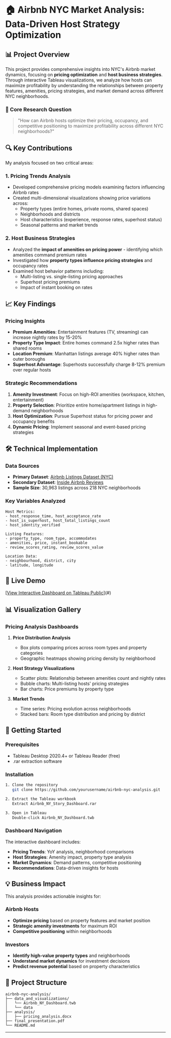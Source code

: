 # 🏠 Airbnb NYC Market Analysis: Data-Driven Host Strategy Optimization


## 📊 Project Overview

This project provides comprehensive insights into NYC's Airbnb market dynamics, focusing on **pricing optimization** and **host business strategies**. Through interactive Tableau visualizations, we analyze how hosts can maximize profitability by understanding the relationships between property features, amenities, pricing strategies, and market demand across different NYC neighborhoods.

### 🎯 Core Research Question
> "How can Airbnb hosts optimize their pricing, occupancy, and competitive positioning to maximize profitability across different NYC neighborhoods?"

## 🔍 Key Contributions

My analysis focused on two critical areas:

### 1. **Pricing Trends Analysis**
- Developed comprehensive pricing models examining factors influencing Airbnb rates
- Created multi-dimensional visualizations showing price variations across:
  - Property types (entire homes, private rooms, shared spaces)
  - Neighborhoods and districts
  - Host characteristics (experience, response rates, superhost status)
  - Seasonal patterns and market trends

### 2. **Host Business Strategies**
- Analyzed the **impact of amenities on pricing power** - identifying which amenities command premium rates
- Investigated how **property types influence pricing strategies** and occupancy rates
- Examined host behavior patterns including:
  - Multi-listing vs. single-listing pricing approaches
  - Superhost pricing premiums
  - Impact of instant booking on rates

## 📈 Key Findings

### Pricing Insights
- **Premium Amenities**: Entertainment features (TV, streaming) can increase nightly rates by 15-20%
- **Property Type Impact**: Entire homes command 2.5x higher rates than shared rooms
- **Location Premium**: Manhattan listings average 40% higher rates than outer boroughs
- **Superhost Advantage**: Superhosts successfully charge 8-12% premium over regular hosts

### Strategic Recommendations
1. **Amenity Investment**: Focus on high-ROI amenities (workspace, kitchen, entertainment)
2. **Property Selection**: Prioritize entire home/apartment listings in high-demand neighborhoods
3. **Host Optimization**: Pursue Superhost status for pricing power and occupancy benefits
4. **Dynamic Pricing**: Implement seasonal and event-based pricing strategies

## 🛠️ Technical Implementation

### Data Sources
- **Primary Dataset**: [Airbnb Listings Dataset (NYC)](https://www.kaggle.com/datasets/mysarahmadbhat/airbnb-listings-reviews)
- **Secondary Dataset**: [Inside Airbnb Reviews](https://insideairbnb.com/get-the-data/)
- **Sample Size**: 30,963 listings across 218 NYC neighborhoods

### Key Variables Analyzed
```
Host Metrics:
- host_response_time, host_acceptance_rate
- host_is_superhost, host_total_listings_count
- host_identity_verified

Listing Features:
- property_type, room_type, accommodates
- amenities, price, instant_bookable
- review_scores_rating, review_scores_value

Location Data:
- neighbourhood, district, city
- latitude, longitude
```

## 🔗 Live Demo

[[View Interactive Dashboard on Tableau Public]([url](https://public.tableau.com/app/profile/anh.che/viz/DataStory_FinalProject_DataNexus/AirbnbNY#1))](#)
## 📊 Visualization Gallery

### Pricing Analysis Dashboards
1. **Price Distribution Analysis**
   - Box plots comparing prices across room types and property categories
   - Geographic heatmaps showing pricing density by neighborhood

2. **Host Strategy Visualizations**
   - Scatter plots: Relationship between amenities count and nightly rates
   - Bubble charts: Multi-listing hosts' pricing strategies
   - Bar charts: Price premiums by property type

3. **Market Trends**
   - Time series: Pricing evolution across neighborhoods
   - Stacked bars: Room type distribution and pricing by district

## 🚀 Getting Started

### Prerequisites
- Tableau Desktop 2020.4+ or Tableau Reader (free)
- .rar extraction software

### Installation
```bash
1. Clone the repository
   git clone https://github.com/yourusername/airbnb-nyc-analysis.git

2. Extract the Tableau workbook
   Extract Airbnb_NY_Story_Dashboard.rar

3. Open in Tableau
   Double-click Airbnb_NY_Dashboard.twb
```

### Dashboard Navigation
The interactive dashboard includes:
- **Pricing Trends**: YoY analysis, neighborhood comparisons
- **Host Strategies**: Amenity impact, property type analysis
- **Market Dynamics**: Demand patterns, competitive positioning
- **Recommendations**: Data-driven insights for hosts

## 💡 Business Impact

This analysis provides actionable insights for:

### Airbnb Hosts
- **Optimize pricing** based on property features and market position
- **Strategic amenity investments** for maximum ROI
- **Competitive positioning** within neighborhoods

### Investors
- **Identify high-value property types** and neighborhoods
- **Understand market dynamics** for investment decisions
- **Predict revenue potential** based on property characteristics

## 📁 Project Structure
```
airbnb-nyc-analysis/
├── data_and_visualizations/
│   └── Airbnb_NY_Dashboard.twb
│   └── data
├── analysis/
│   ├── pricing_analysis.docx
├── final_presentation.pdf
└── README.md
```

---
